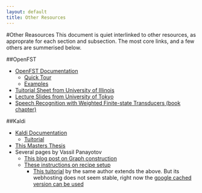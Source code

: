 ```yaml
---
layout: default
title: Other Resources
---
```

#Other Reasources
This document is quiet interlinked to other resources, as approprate for each section and subsection.
The most core links, and a few others are summerised below.


##OpenFST

- [OpenFST Documentation](http://www.openfst.org/twiki/bin/view/FST/WebHome)
	- [Quick Tour](http://www.openfst.org/twiki/bin/view/FST/FstQuickTour)
	- [Examples](http://www.openfst.org/twiki/bin/view/FST/FstExamples)
 - [Tuitorial Sheet from University of Illinois](http://www.isle.illinois.edu/sst/courses/minicourses/2009/lecture6.pdf)
 - [Lecture Slides from University of Tokyo](http://www.gavo.t.u-tokyo.ac.jp/~novakj/wfst-algorithms.pdf)
 - [Speech Recognition with Weighted Finite-state Transducers (book chapter)](http://www.cs.nyu.edu/~mohri/pub/hbka.pdf)


##Kaldi

 - [Kaldi Documentation](http://kaldi.sourceforge.net/)
	- [Tuitorial](http://kaldi.sourceforge.net/tutorial.html) 
 - [This Masters Thesis](https://github.com/oplatek/kaldi-thesis/blob/master/text/tags/oplatek_thesis013.pdf?raw=true)
 - Several pages by Vassil Panayotov
	- [This blog post on Graph construction](http://vpanayotov.blogspot.com.au/2012/06/kaldi-decoding-graph-construction.html) 
	- [These instructions on recipe setup](http://vpanayotov.blogspot.com.au/2012/02/poor-mans-kaldi-recipe-setup.html)
		- [This tuitorial](http://analytcz.com/kaldi-hybrid-mlphmm-asr-2/) by the same author extends the above. But its webhosting does not seem stable, right now the [google cached version can be used](http://webcache.googleusercontent.com/search?q=cache:z-MGlCv917sJ:analytcz.com/kaldi-hybrid-mlphmm-asr-2/)

